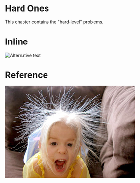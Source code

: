 # Hard Ones

This chapter contains the "hard-level" problems.


# Inline
![Alternative text](/path/to/img.jpg "Optional title")

# Reference
![](NEsCY.jpg)




